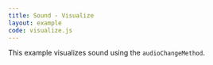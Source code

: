 ```yaml
---
title: Sound - Visualize
layout: example
code: visualize.js
---
```


This example visualizes sound using the <code>audioChangeMethod</code>.
